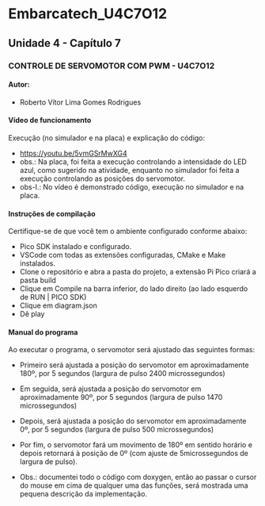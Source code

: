 # Embarcatech_U4C7O12
## Unidade 4 - Capítulo 7  
### CONTROLE DE SERVOMOTOR COM PWM - U4C7O12 
#### Autor:
* Roberto Vítor Lima Gomes Rodrigues

#### Vídeo de funcionamento
Execução (no simulador e na placa) e explicação do código:
* https://youtu.be/5vmGSrMwXG4
 * obs.: Na placa, foi feita a execução controlando a intensidade do LED azul, como sugerido na atividade, enquanto no simulador foi feita a execução controlando as posições do servomotor.
 * obs-I.: No vídeo é demonstrado código, execução no simulador e na placa.

#### Instruções de compilação
Certifique-se de que você tem o ambiente configurado conforme abaixo:
* Pico SDK instalado e configurado.
* VSCode com todas as extensões configuradas, CMake e Make instalados.
* Clone o repositório e abra a pasta do projeto, a extensão Pi Pico criará a pasta build
* Clique em Compile na barra inferior, do lado direito (ao lado esquerdo de RUN | PICO SDK)
* Clique em diagram.json
* Dê play

#### Manual do programa
Ao executar o programa, o servomotor será ajustado das seguintes formas:
* Primeiro será ajustada a posição do servomotor em aproximadamente 180º, por 5 segundos (largura de pulso 2400 microssegundos)
* Em seguida, será ajustada a posição do servomotor em aproximadamente 90º, por 5 segundos (largura de pulso 1470 microssegundos)
* Depois, será ajustada a posição do servomotor em aproximadamente 0º, por 5 segundos (largura de pulso 500 microssegundos)
* Por fim, o servomotor fará um movimento de 180º em sentido horário e depois retornará à posição de 0º (com ajuste de 5microssegundos de largura de pulso).

* Obs.: documentei todo o código com doxygen, então ao passar o cursor do mouse em cima de qualquer uma das funções, será mostrada uma pequena descrição da implementação.
